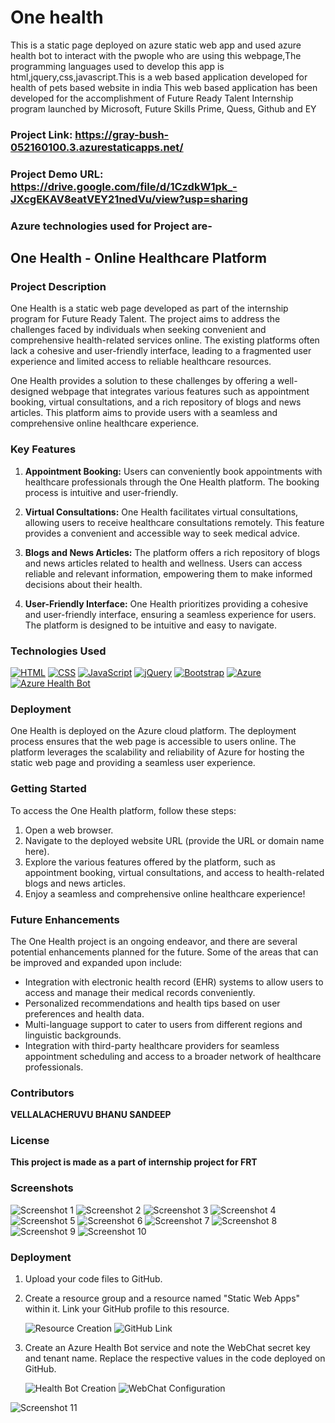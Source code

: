 
# One health

This is a static page deployed on azure static web app and used azure health bot to interact with the pwople who are using this webpage,The programming languages used to develop this app is html,jquery,css,javascript.This is a web based application developed for health of pets based website in india This web based application has been developed for the accomplishment of Future Ready Talent Internship program launched by Microsoft, Future Skills Prime, Quess, Github and EY


### Project Link: **https://gray-bush-052160100.3.azurestaticapps.net/**
### Project Demo URL: **https://drive.google.com/file/d/1CzdkW1pk_-JXcgEKAV8eatVEY21nedVu/view?usp=sharing**
### Azure technologies used for Project are-

## One Health - Online Healthcare Platform

### Project Description

One Health is a static web page developed as part of the internship program for Future Ready Talent. The project aims to address the challenges faced by individuals when seeking convenient and comprehensive health-related services online. The existing platforms often lack a cohesive and user-friendly interface, leading to a fragmented user experience and limited access to reliable healthcare resources.

One Health provides a solution to these challenges by offering a well-designed webpage that integrates various features such as appointment booking, virtual consultations, and a rich repository of blogs and news articles. This platform aims to provide users with a seamless and comprehensive online healthcare experience.

### Key Features

1. **Appointment Booking:** Users can conveniently book appointments with healthcare professionals through the One Health platform. The booking process is intuitive and user-friendly.

2. **Virtual Consultations:** One Health facilitates virtual consultations, allowing users to receive healthcare consultations remotely. This feature provides a convenient and accessible way to seek medical advice.

3. **Blogs and News Articles:** The platform offers a rich repository of blogs and news articles related to health and wellness. Users can access reliable and relevant information, empowering them to make informed decisions about their health.

4. **User-Friendly Interface:** One Health prioritizes providing a cohesive and user-friendly interface, ensuring a seamless experience for users. The platform is designed to be intuitive and easy to navigate.

### Technologies Used

[![HTML](https://img.shields.io/badge/HTML-5-orange?style=flat-square&logo=html5&logoColor=white)](https://developer.mozilla.org/en-US/docs/Web/HTML)
[![CSS](https://img.shields.io/badge/CSS-3-blue?style=flat-square&logo=css3&logoColor=white)](https://developer.mozilla.org/en-US/docs/Web/CSS)
[![JavaScript](https://img.shields.io/badge/JavaScript-ES6-yellow?style=flat-square&logo=javascript&logoColor=white)](https://developer.mozilla.org/en-US/docs/Web/JavaScript)
[![jQuery](https://img.shields.io/badge/jQuery-3.6.0-blue?style=flat-square&logo=jquery&logoColor=white)](https://jquery.com/)
[![Bootstrap](https://img.shields.io/badge/Bootstrap-5.1.0-purple?style=flat-square&logo=bootstrap&logoColor=white)](https://getbootstrap.com/)
[![Azure](https://img.shields.io/badge/Azure-Cloud-blue?style=flat-square&logo=microsoft-azure&logoColor=white)](https://azure.microsoft.com/)
[![Azure Health Bot](https://img.shields.io/badge/Azure%20Health%20Bot-Conversational%20AI-blue?style=flat-square&logo=microsoft-azure&logoColor=white)](https://azure.microsoft.com/services/health-bot/)

### Deployment

One Health is deployed on the Azure cloud platform. The deployment process ensures that the web page is accessible to users online. The platform leverages the scalability and reliability of Azure for hosting the static web page and providing a seamless user experience.

### Getting Started

To access the One Health platform, follow these steps:

1. Open a web browser.
2. Navigate to the deployed website URL (provide the URL or domain name here).
3. Explore the various features offered by the platform, such as appointment booking, virtual consultations, and access to health-related blogs and news articles.
4. Enjoy a seamless and comprehensive online healthcare experience!

### Future Enhancements

The One Health project is an ongoing endeavor, and there are several potential enhancements planned for the future. Some of the areas that can be improved and expanded upon include:

- Integration with electronic health record (EHR) systems to allow users to access and manage their medical records conveniently.
- Personalized recommendations and health tips based on user preferences and health data.
- Multi-language support to cater to users from different regions and linguistic backgrounds.
- Integration with third-party healthcare providers for seamless appointment scheduling and access to a broader network of healthcare professionals.

### Contributors

**VELLALACHERUVU BHANU SANDEEP**

### License

**This project is made as a part of internship project for FRT**

### Screenshots

![Screenshot 1](https://github.com/BhanuSandeepVellalacheruvu/Onehealth/raw/assets/118993028/3581bf20-dc92-49a4-8ded-c435ecd880dd.png)
![Screenshot 2](https://github.com/BhanuSandeepVellalacheruvu/Onehealth/raw/assets/118993028/e349df36-3614-4094-ba14-1865d87e427e.png)
![Screenshot 3](https://github.com/BhanuSandeepVellalacheruvu/Onehealth/raw/assets/118993028/2d42220e-236f-4a91-8c64-04c4c7017cb5.png)
![Screenshot 4](https://github.com/BhanuSandeepVellalacheruvu/Onehealth/raw/assets/118993028/12470307-c1fa-4fb6-936b-5d9c1a94ae2d.png)
![Screenshot 5](https://github.com/BhanuSandeepVellalacheruvu/Onehealth/raw/assets/118993028/9261462c-fcfb-4bab-8c7f-bd6f732c1fdf.png)
![Screenshot 6](https://github.com/BhanuSandeepVellalacheruvu/Onehealth/raw/assets/118993028/96010859-677d-426d-9475-47bc173ff3c5.png)
![Screenshot 7](https://github.com/BhanuSandeepVellalacheruvu/Onehealth/raw/assets/118993028/26e9b3f9-dca0-4be3-8bb8-ed6b8f2b8b55.png)
![Screenshot 8](https://github.com/BhanuSandeepVellalacheruvu/Onehealth/raw/assets/118993028/2208d46e-17ad-481a-98a5-0de4ce986612.png)
![Screenshot 9](https://github.com/BhanuSandeepVellalacheruvu/Onehealth/raw/assets/118993028/49317b24-8787-4ba2-a15b-ac6f6b12bf61.png)
![Screenshot 10](https://github.com/BhanuSandeepVellalacheruvu/Onehealth/raw/assets/118993028/5f5c078d-79b7-4110-94a9-d0da233c82e0.png)

### Deployment

1. Upload your code files to GitHub.

2. Create a resource group and a resource named "Static Web Apps" within it. Link your GitHub profile to this resource.

    ![Resource Creation](https://github.com/BhanuSandeepVellalacheruvu/Onehealth/raw/assets/118993028/2f505fe1-fd46-405f-ad8a-9145535b739d.png)
    ![GitHub Link](https://github.com/BhanuSandeepVellalacheruvu/Onehealth/raw/assets/118993028/4d5ebebb-7615-4d05-83b9-854d9172af61.png)

3. Create an Azure Health Bot service and note the WebChat secret key and tenant name. Replace the respective values in the code deployed on GitHub.

    ![Health Bot Creation](https://github.com/BhanuSandeepVellalacheruvu/Onehealth/raw/assets/118993028/9975456b-129f-43ca-88d4-eae1b0262f3c.png)
    ![WebChat Configuration](https://github.com/BhanuSandeepVellalacheruvu/Onehealth/raw/assets/118993028/0bc6c021-1391-49d2-bae7-b16fd174425e.png)
    
![Screenshot 11](https://github.com/BhanuSandeepVellalacheruvu/Onehealth/raw/assets/118993028/e22c8843-918f-40bb-ae00-50303e6850a9.png)
